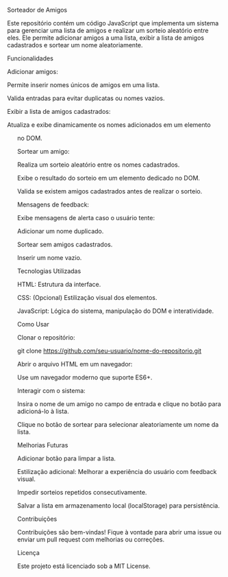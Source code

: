 Sorteador de Amigos

Este repositório contém um código JavaScript que implementa um sistema para gerenciar uma lista de amigos e realizar um sorteio aleatório entre eles. Ele permite adicionar amigos a uma lista, exibir a lista de amigos cadastrados e sortear um nome aleatoriamente.

Funcionalidades

Adicionar amigos:

Permite inserir nomes únicos de amigos em uma lista.

Valida entradas para evitar duplicatas ou nomes vazios.

Exibir a lista de amigos cadastrados:

Atualiza e exibe dinamicamente os nomes adicionados em um elemento <ul> no DOM.

Sortear um amigo:

Realiza um sorteio aleatório entre os nomes cadastrados.

Exibe o resultado do sorteio em um elemento dedicado no DOM.

Valida se existem amigos cadastrados antes de realizar o sorteio.

Mensagens de feedback:

Exibe mensagens de alerta caso o usuário tente:

Adicionar um nome duplicado.

Sortear sem amigos cadastrados.

Inserir um nome vazio.

Tecnologias Utilizadas

HTML: Estrutura da interface.

CSS: (Opcional) Estilização visual dos elementos.

JavaScript: Lógica do sistema, manipulação do DOM e interatividade.

Como Usar

Clonar o repositório:

git clone https://github.com/seu-usuario/nome-do-repositorio.git

Abrir o arquivo HTML em um navegador:

Use um navegador moderno que suporte ES6+.

Interagir com o sistema:

Insira o nome de um amigo no campo de entrada e clique no botão para adicioná-lo à lista.

Clique no botão de sortear para selecionar aleatoriamente um nome da lista.

Melhorias Futuras

Adicionar botão para limpar a lista.

Estilização adicional: Melhorar a experiência do usuário com feedback visual.

Impedir sorteios repetidos consecutivamente.

Salvar a lista em armazenamento local (localStorage) para persistência.

Contribuições

Contribuições são bem-vindas! Fique à vontade para abrir uma issue ou enviar um pull request com melhorias ou correções.

Licença

Este projeto está licenciado sob a MIT License.

